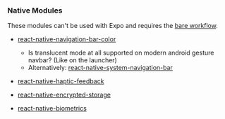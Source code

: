 ### Native Modules
These modules can't be used with Expo and requires the [bare workflow](https://docs.expo.dev/introduction/managed-vs-bare/).

- [react-native-navigation-bar-color](https://www.npmjs.com/package/react-native-navigation-bar-color)
  - Is translucent mode at all supported on modern android gesture navbar? (Like on the launcher)
  - Alternatively: [react-native-system-navigation-bar](https://www.npmjs.com/package/react-native-system-navigation-bar)

- [react-native-haptic-feedback](https://www.npmjs.com/package/react-native-haptic-feedback)
- [react-native-encrypted-storage](https://www.npmjs.com/package/react-native-encrypted-storage)
- [react-native-biometrics](https://www.npmjs.com/package/react-native-biometrics)